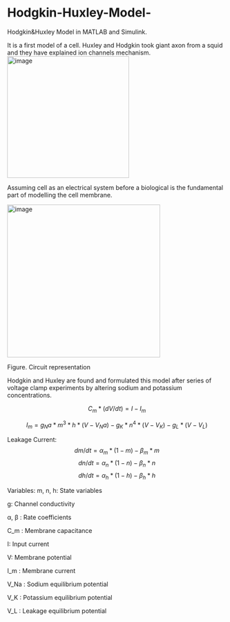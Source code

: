 # Hodgkin-Huxley-Model-
Hodgkin&amp;Huxley Model in MATLAB and Simulink.

It is a first model of a cell. Huxley and Hodgkin took giant axon from a squid and they have explained ion channels mechanism.
<img width="282" alt="image" src="https://github.com/KanNudimmud/Hodgkin-Huxley-Model-/assets/75501882/43afdc49-e4a2-4c93-a5c7-7e6db20d2691">

Assuming cell as an electrical system before a biological is the fundamental part of modelling the cell membrane.

<img width="354" alt="image" src="https://github.com/KanNudimmud/Hodgkin-Huxley-Model-/assets/75501882/5535f66b-a4c1-4dd2-8108-b8ddc0cea100">

Figure. Circuit representation

Hodgkin and Huxley are found and formulated this model after series of voltage clamp experiments by altering sodium and potassium concentrations.

$$\ C_m * (dV/dt) = I - I_m $$

$$\ I_m = g_Na * m^3 * h * (V - V_Na) - g_K * n^4 * (V - V_K) - g_L * (V - V_L) $$

Leakage Current:
$$\ dm/dt = α_m * (1 - m) - β_m * m $$
$$\ dn/dt = α_n * (1 - n) - β_n * n $$
$$\ dh/dt = α_h * (1 - h) - β_h * h $$

Variables:
m, n, h: State variables

g: Channel conductivity

α, β : Rate coefficients

C_m : Membrane capacitance

I: Input current

V: Membrane potential

I_m : Membrane current

V_Na : Sodium equilibrium potential

V_K : Potassium equilibrium potential

V_L : Leakage equilibrium potential

